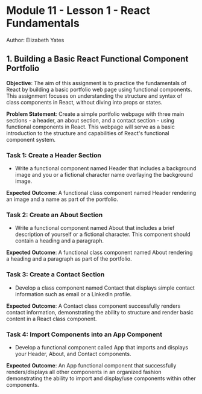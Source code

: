 # Module 11 - Lesson 1 - React Fundamentals
Author: Elizabeth Yates

## 1. Building a Basic React Functional Component Portfolio

**Objective**: The aim of this assignment is to practice the fundamentals of React by building a basic portfolio web page using functional components. This assignment focuses on understanding the structure and syntax of class components in React, without diving into props or states.

**Problem Statement**: Create a simple portfolio webpage with three main sections - a header, an about section, and a contact section - using functional components in React. This webpage will serve as a basic introduction to the structure and capabilities of React's functional component system.

### Task 1: Create a Header Section

- Write a functional component named Header that includes a background image and you or a fictional character name overlaying the background image. 

**Expected Outcome**: A functional class component named Header rendering an image and a name as part of the portfolio.

### Task 2: Create an About Section

- Write a functional component named About that includes a brief description of yourself or a fictional character. This component should contain a heading and a paragraph.

**Expected Outcome**: A functional class component named About rendering a heading and a paragraph as part of the portfolio.

### Task 3: Create a Contact Section

- Develop a class component named Contact that displays simple contact information such as email or a LinkedIn profile.

**Expected Outcome**: A Contact class component successfully renders contact information, demonstrating the ability to structure and render basic content in a React class component.

### Task 4: Import Components into an App Component

- Develop a functional component called App that imports and displays your Header, About, and Contact components.

**Expected Outcome**: An App functional component that successfully renders/displays all other components in an organized fashion demonstrating the ability to import and display/use components within other components.